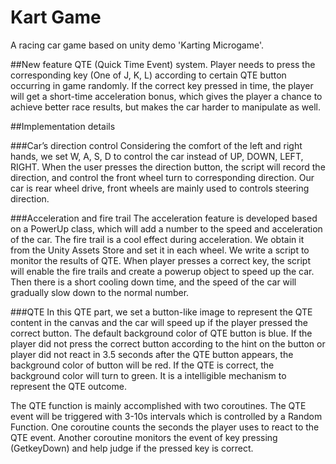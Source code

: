 # Kart Game
 A racing car game based on unity demo 'Karting Microgame'. 


##New feature
QTE (Quick Time Event) system. Player needs to press the corresponding key (One of J, K, L) according to certain QTE button occurring in game randomly. If the correct key pressed in time, the player will get a short-time acceleration bonus, which gives the player a chance to achieve better race results, but makes the car harder to manipulate as well. 

##Implementation details

###Car’s direction control
Considering the comfort of the left and right hands, we set W, A, S, D to control the car instead of UP, DOWN, LEFT, RIGHT.
When the user presses the direction button, the script will record the direction, and control the front wheel turn to corresponding direction. Our car is rear wheel drive, front wheels are mainly used to controls steering direction.

###Acceleration and fire trail
The acceleration feature is developed based on a PowerUp class, which will add a number to the speed and acceleration of the car.
The fire trail is a cool effect during acceleration. We obtain it from the Unity Assets Store and set it in each wheel. 
We write a script to monitor the results of QTE. When player presses a correct key, the script will enable the fire trails and create a powerup object to speed up the car. Then there is a short cooling down time, and the speed of the car will gradually slow down to the normal number.

###QTE
In this QTE part, we set a button-like image to represent the QTE content in the canvas and the car will speed up if the player pressed the correct button. The default background color of QTE button is blue. If the player did not press the correct button according to the hint on the button or player did not react in 3.5 seconds after the QTE button appears, the background color of button will be red. If the QTE is correct, the background color will turn to green. It is a intelligible mechanism to represent the QTE outcome.

The QTE function is mainly accomplished with two coroutines. The QTE event will be triggered with 3-10s intervals which is controlled by a Random Function. One coroutine counts the seconds the player uses to react to the QTE event. Another coroutine monitors the event of key pressing (GetkeyDown) and help judge if the pressed key is correct.



 
